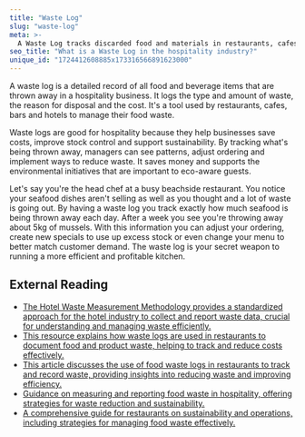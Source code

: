 ```yaml
---
title: "Waste Log"
slug: "waste-log"
meta: >-
  A Waste Log tracks discarded food and materials in restaurants, cafes, and bars. It helps reduce waste, control costs, and improve sustainability practices.
seo_title: "What is a Waste Log in the hospitality industry?"
unique_id: "1724412608885x173316566891623000"
---
```


A waste log is a detailed record of all food and beverage items that are thrown away in a hospitality business. It logs the type and amount of waste, the reason for disposal and the cost. It's a tool used by restaurants, cafes, bars and hotels to manage their food waste.

Waste logs are good for hospitality because they help businesses save costs, improve stock control and support sustainability. By tracking what's being thrown away, managers can see patterns, adjust ordering and implement ways to reduce waste. It saves money and supports the environmental initiatives that are important to eco-aware guests.

Let's say you're the head chef at a busy beachside restaurant. You notice your seafood dishes aren't selling as well as you thought and a lot of waste is going out. By having a waste log you track exactly how much seafood is being thrown away each day. After a week you see you're throwing away about 5kg of mussels. With this information you can adjust your ordering, create new specials to use up excess stock or even change your menu to better match customer demand. The waste log is your secret weapon to running a more efficient and profitable kitchen.

## External Reading

- [The Hotel Waste Measurement Methodology provides a standardized approach for the hotel industry to collect and report waste data, crucial for understanding and managing waste efficiently.](https://sustainablehospitalityalliance.org/resource/hwmm/)
- [This resource explains how waste logs are used in restaurants to document food and product waste, helping to track and reduce costs effectively.](https://help.restaurant365.net/support/solutions/articles/12000079107-waste-logs-overview-security)
- [This article discusses the use of food waste logs in restaurants to track and record waste, providing insights into reducing waste and improving efficiency.](https://get.apicbase.com/restaurant-food-waste-log/)
- [Guidance on measuring and reporting food waste in hospitality, offering strategies for waste reduction and sustainability.](https://www.wrap.ngo/resources/measuring-and-reporting-food-waste-hospitality-and-food-service)
- [A comprehensive guide for restaurants on sustainability and operations, including strategies for managing food waste effectively.](https://refed.org/downloads/Restaurant_Guide_Web.pdf)